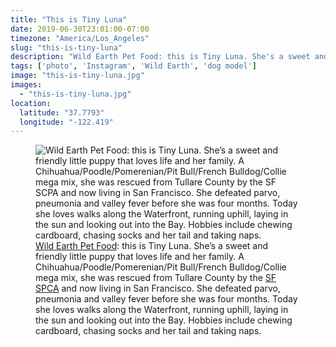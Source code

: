 ```yaml
---
title: "This is Tiny Luna"
date: 2019-06-30T23:01:00-07:00
timezone: "America/Los_Angeles"
slug: "this-is-tiny-luna"
description: "Wild Earth Pet Food: this is Tiny Luna. She's a sweet and friendly little puppy that loves life and her family. A Chihuahua/Poodle/Pomerenian/Pit Bull/French Bulldog/Collie mega mix, she was rescued from Tullare County by the SF SCPA and now living in San Francisco. She defeated parvo, pneumonia and valley fever before she was four months. Today she loves walks along the Waterfront, running uphill, laying in the sun and looking out into the Bay. Hobbies include chewing cardboard, chasing socks and her tail and taking naps."
tags: ['photo', 'Instagram', 'Wild Earth', 'dog model']
image: "this-is-tiny-luna.jpg"
images:
  - "this-is-tiny-luna.jpg"
location:
  latitude: "37.7793"
  longitude: "-122.419"
---
```

<figure>
  <img src="/media/this-is-tiny-luna/this-is-tiny-luna.jpg" alt="Wild Earth Pet Food: this is Tiny Luna. She’s a sweet and friendly little puppy that loves life and her family. A Chihuahua/Poodle/Pomerenian/Pit Bull/French Bulldog/Collie mega mix, she was rescued from Tullare County by the SF SCPA and now living in San Francisco. She defeated parvo, pneumonia and valley fever before she was four months. Today she loves walks along the Waterfront, running uphill, laying in the sun and looking out into the Bay. Hobbies include chewing cardboard, chasing socks and her tail and taking naps.">
  <figcaption><a href="https://wildearth.com" target="_blank" rel="noopener">Wild Earth Pet Food</a>: this is Tiny Luna. She’s a sweet and friendly little puppy that loves life and her family. A Chihuahua/Poodle/Pomerenian/Pit Bull/French Bulldog/Collie mega mix, she was rescued from Tullare County by the <a href="https://www.sfspca.org" target="_blank" rel="noopener">SF SPCA</a> and now living in San Francisco. She defeated parvo, pneumonia and valley fever before she was four months. Today she loves walks along the Waterfront, running uphill, laying in the sun and looking out into the Bay. Hobbies include chewing cardboard, chasing socks and her tail and taking naps.</figcaption>
</figure>